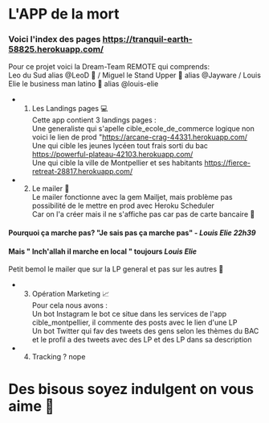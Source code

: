 # L'APP de la mort 
### Voici l'index des pages https://tranquil-earth-58825.herokuapp.com/
Pour ce projet voici la Dream-Team REMOTE qui comprends: </br>
Leo du Sud alias @LeoD 🍻 / Miguel le Stand Upper 🤣 alias @Jayware / Louis Elie le business man latino 🌮 alias @louis-elie</br>


* 1) Les Landings pages 💻 </br>
Cette app contient 3 landings pages :</br> 
 Une generaliste qui s'apelle cible_ecole_de_commerce logique non voici le lien de prod "https://arcane-crag-44331.herokuapp.com/</br>
 Une qui cible les jeunes lycéen tout frais sorti du bac  https://powerful-plateau-42103.herokuapp.com/</br>
 Une qui cible la ville de Montpellier et ses habitants https://fierce-retreat-28817.herokuapp.com/</br>

* 2) Le mailer 📨</br>
Le mailer fonctionne avec la gem Mailjet, mais problème pas possibilité de le mettre en prod avec Heroku Scheduler </br>
Car on l'a créer mais il ne s'affiche pas car pas de carte bancaire 💸 </br>

#### Pourquoi ça marche pas?  "Je sais pas ça marche pas"  - *Louis Elie 22h39* </br>
#### Mais " Inch'allah il marche en local " toujours *Louis Elie* </br>
Petit bemol le mailer que sur la LP general et pas sur les autres 🤕 </br>

* 3) Opération Marketing 📈</br>
Pour cela nous avons : </br>
Un bot Instagram le bot ce situe dans les services de l'app cible_montpellier, il commente des posts avec le lien d'une LP </br>
Un bot Twitter qui fav des tweets des gens selon les thèmes du BAC et le profil a des tweets avec des LP et des LP dans sa description </br>

* 4) Tracking ? nope


# Des bisous soyez indulgent on vous aime 💓
